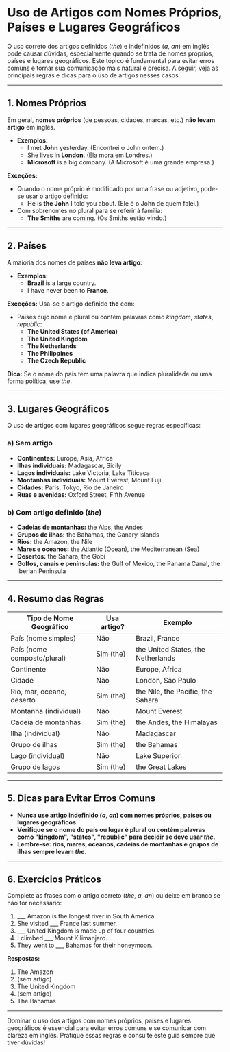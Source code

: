
# Uso de Artigos com Nomes Próprios, Países e Lugares Geográficos

O uso correto dos artigos definidos (*the*) e indefinidos (*a*, *an*) em inglês pode causar dúvidas, especialmente quando se trata de nomes próprios, países e lugares geográficos. Este tópico é fundamental para evitar erros comuns e tornar sua comunicação mais natural e precisa. A seguir, veja as principais regras e dicas para o uso de artigos nesses casos.

---

## 1. Nomes Próprios

Em geral, **nomes próprios** (de pessoas, cidades, marcas, etc.) **não levam artigo** em inglês.

- **Exemplos:**
  - I met **John** yesterday. (Encontrei o John ontem.)
  - She lives in **London**. (Ela mora em Londres.)
  - **Microsoft** is a big company. (A Microsoft é uma grande empresa.)

**Exceções:**
- Quando o nome próprio é modificado por uma frase ou adjetivo, pode-se usar o artigo definido:
  - He is **the John** I told you about. (Ele é o John de quem falei.)
- Com sobrenomes no plural para se referir à família:
  - **The Smiths** are coming. (Os Smiths estão vindo.)

---

## 2. Países

A maioria dos nomes de países **não leva artigo**:

- **Exemplos:**
  - **Brazil** is a large country.
  - I have never been to **France**.

**Exceções:**
Usa-se o artigo definido **the** com:
- Países cujo nome é plural ou contém palavras como *kingdom*, *states*, *republic*:
  - **The United States (of America)**
  - **The United Kingdom**
  - **The Netherlands**
  - **The Philippines**
  - **The Czech Republic**

**Dica:** Se o nome do país tem uma palavra que indica pluralidade ou uma forma política, use *the*.

---

## 3. Lugares Geográficos

O uso de artigos com lugares geográficos segue regras específicas:

### a) **Sem artigo**
- **Continentes:** Europe, Asia, Africa
- **Ilhas individuais:** Madagascar, Sicily
- **Lagos individuais:** Lake Victoria, Lake Titicaca
- **Montanhas individuais:** Mount Everest, Mount Fuji
- **Cidades:** Paris, Tokyo, Rio de Janeiro
- **Ruas e avenidas:** Oxford Street, Fifth Avenue

### b) **Com artigo definido (*the*)**
- **Cadeias de montanhas:** the Alps, the Andes
- **Grupos de ilhas:** the Bahamas, the Canary Islands
- **Rios:** the Amazon, the Nile
- **Mares e oceanos:** the Atlantic (Ocean), the Mediterranean (Sea)
- **Desertos:** the Sahara, the Gobi
- **Golfos, canais e penínsulas:** the Gulf of Mexico, the Panama Canal, the Iberian Peninsula

---

## 4. Resumo das Regras

| Tipo de Nome Geográfico         | Usa artigo? | Exemplo                        |
|---------------------------------|-------------|--------------------------------|
| País (nome simples)             | Não         | Brazil, France                 |
| País (nome composto/plural)     | Sim (the)   | the United States, the Netherlands |
| Continente                      | Não         | Europe, Africa                 |
| Cidade                          | Não         | London, São Paulo              |
| Rio, mar, oceano, deserto       | Sim (the)   | the Nile, the Pacific, the Sahara |
| Montanha (individual)           | Não         | Mount Everest                  |
| Cadeia de montanhas             | Sim (the)   | the Andes, the Himalayas       |
| Ilha (individual)               | Não         | Madagascar                     |
| Grupo de ilhas                  | Sim (the)   | the Bahamas                    |
| Lago (individual)               | Não         | Lake Superior                  |
| Grupo de lagos                  | Sim (the)   | the Great Lakes                |

---

## 5. Dicas para Evitar Erros Comuns

- **Nunca use artigo indefinido (*a*, *an*) com nomes próprios, países ou lugares geográficos.**
- **Verifique se o nome do país ou lugar é plural ou contém palavras como "kingdom", "states", "republic" para decidir se deve usar *the*.**
- **Lembre-se: rios, mares, oceanos, cadeias de montanhas e grupos de ilhas sempre levam *the*.**

---

## 6. Exercícios Práticos

Complete as frases com o artigo correto (*the*, *a*, *an*) ou deixe em branco se não for necessário:

1. ___ Amazon is the longest river in South America.
2. She visited ___ France last summer.
3. ___ United Kingdom is made up of four countries.
4. I climbed ___ Mount Kilimanjaro.
5. They went to ___ Bahamas for their honeymoon.

**Respostas:**
1. The Amazon
2. (sem artigo)
3. The United Kingdom
4. (sem artigo)
5. The Bahamas

---

Dominar o uso dos artigos com nomes próprios, países e lugares geográficos é essencial para evitar erros comuns e se comunicar com clareza em inglês. Pratique essas regras e consulte este guia sempre que tiver dúvidas!
```
